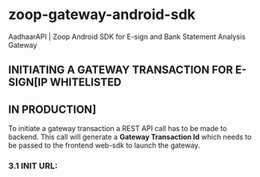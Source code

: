 # zoop-gateway-android-sdk
AadhaarAPI | Zoop Android SDK for E-sign and Bank Statement Analysis Gateway

## INITIATING A GATEWAY TRANSACTION FOR E-SIGN[IP WHITELISTED
## IN PRODUCTION] 
To initiate a gateway transaction a REST API call has to be made to backend. This call will
generate a **Gateway Transaction Id** which needs to be passed to the frontend web-sdk to launch
the gateway.

### 3.1 INIT URL: 

